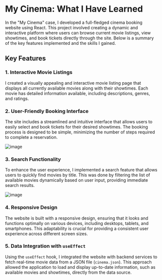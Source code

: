 # My Cinema: What I Have Learned

In the "My Cinema" case, I developed a full-fledged cinema booking website using React. This project involved creating a dynamic and interactive platform where users can browse current movie listings, view showtimes, and book tickets directly through the site. Below is a summary of the key features implemented and the skills I gained.

## Key Features

### 1. Interactive Movie Listings
I created a visually appealing and interactive movie listing page that displays all currently available movies along with their showtimes. Each movie has detailed information available, including descriptions, genres, and ratings.

### 2. User-Friendly Booking Interface
The site includes a streamlined and intuitive interface that allows users to easily select and book tickets for their desired showtimes. The booking process is designed to be simple, minimizing the number of steps required to complete a reservation.

![image](https://github.com/user-attachments/assets/8c10c25a-7e18-4b8f-839e-adf0533eaf3c)


### 3. Search Functionality
To enhance the user experience, I implemented a search feature that allows users to quickly find movies by title. This was done by filtering the list of available movies dynamically based on user input, providing immediate search results.

![image](https://github.com/user-attachments/assets/527cac6f-6834-4cbc-9dcb-bdefb9284053)

### 4. Responsive Design
The website is built with a responsive design, ensuring that it looks and functions optimally on various devices, including desktops, tablets, and smartphones. This adaptability is crucial for providing a consistent user experience across different screen sizes.

### 5. Data Integration with `useEffect`
Using the `useEffect` hook, I integrated the website with backend services to fetch real-time movie data from a JSON file (`cinema.json`). This approach allowed the application to load and display up-to-date information, such as available movies and showtimes, directly from the data source.


